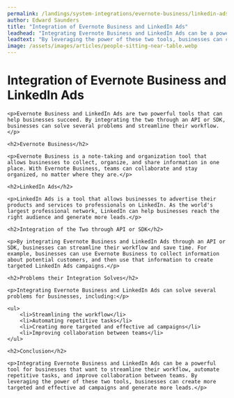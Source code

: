 ```yaml
---
permalink: /landings/system-integrations/evernote-business/linkedin-ads
author: Edward Saunders
title: "Integration of Evernote Business and LinkedIn Ads"
leadhead: "Integrating Evernote Business and LinkedIn Ads can be a powerful tool for businesses that want to streamline their workflow, automate repetitive tasks, and improve collaboration between teams"
leadtext: "By leveraging the power of these two tools, businesses can create more targeted and effective ad campaigns and generate more leads."
image: /assets/images/articles/people-sitting-near-table.webp
---
```

<div class="arttext">	<h1>Integration of Evernote Business and LinkedIn Ads</h1>

	<p>Evernote Business and LinkedIn Ads are two powerful tools that can help businesses succeed. By integrating the two through an API or SDK, businesses can solve several problems and streamline their workflow.</p>

	<h2>Evernote Business</h2>

	<p>Evernote Business is a note-taking and organization tool that allows businesses to collect, organize, and share information in one place. With Evernote Business, teams can collaborate and stay organized, no matter where they are.</p>

	<h2>LinkedIn Ads</h2>

	<p>LinkedIn Ads is a tool that allows businesses to advertise their products and services to professionals on LinkedIn. As the world's largest professional network, LinkedIn can help businesses reach the right audience and generate more leads.</p>

	<h2>Integration of the Two through API or SDK</h2>

	<p>By integrating Evernote Business and LinkedIn Ads through an API or SDK, businesses can streamline their workflow and save time. For example, businesses can use Evernote Business to collect information about potential customers, and then use that information to create targeted LinkedIn Ads campaigns.</p>

	<h2>Problems their Integration Solves</h2>

	<p>Integrating Evernote Business and LinkedIn Ads can solve several problems for businesses, including:</p>

	<ul>
		<li>Streamlining the workflow</li>
		<li>Automating repetitive tasks</li>
		<li>Creating more targeted and effective ad campaigns</li>
		<li>Improving collaboration between teams</li>
	</ul>

	<h2>Conclusion</h2>

	<p>Integrating Evernote Business and LinkedIn Ads can be a powerful tool for businesses that want to streamline their workflow, automate repetitive tasks, and improve collaboration between teams. By leveraging the power of these two tools, businesses can create more targeted and effective ad campaigns and generate more leads.</p>
</div>